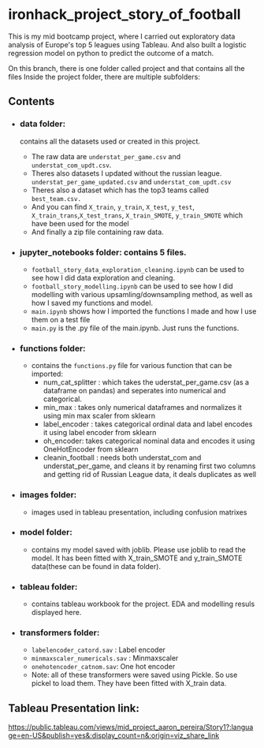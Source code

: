 # ironhack_project_story_of_football
This is my mid bootcamp project, where I carried out exploratory data analysis of Europe's top 5 leagues using Tableau. And also built a logistic regression model on python to predict the outcome of a match. 

On this branch, there is one folder called project and that contains all the files
Inside the project folder, there are multiple subfolders:
   
## Contents 
- ### data folder: 
    contains all the datasets used or created in this project. 
    - The raw data are `understat_per_game.csv` and `understat_com_updt.csv`. 
    - Theres also datasets I updated without the russian league. `understat_per_game_updated.csv` and `understat_com_updt.csv`
    - Theres also a dataset which has the top3 teams called `best_team.csv.`
    - And you can find `X_train`, `y_train`, `X_test`, `y_test`, `X_train_trans`,`X_test_trans`, `X_train_SMOTE`, `y_train_SMOTE` which have been used for the model
    - And finally a zip file containing raw data.


- ### jupyter_notebooks folder: contains 5 files. 
   - `football_story_data_exploration_cleaning.ipynb` can be used to see how I did data exploration and cleaning. 
   - `football_story_modelling.ipynb` can be used to see how I did modelling with various upsamling/downsampling method, as well as how I saved my functions and model. 
   - `main.ipynb` shows how I imported the functions I made and how I use them on a test file
   - `main.py` is the .py file of the main.ipynb. Just runs the functions.


- ### functions folder: 
    - contains the `functions.py` file for various function that can be imported:
       - num_cat_splitter : which takes the uderstat_per_game.csv (as a dataframe on pandas) and seperates into numerical and categorical.
       - min_max : takes only numerical dataframes and normalizes it using min max scaler from sklearn
       - label_encoder : takes categorical ordinal data and label encodes it using label encoder from sklearn
       - oh_encoder: takes categorical nominal data and encodes it using OneHotEncoder from sklearn
       - cleanin_football : needs both understat_com and understat_per_game, and cleans it by renaming first two columns and getting rid of Russian League data, it deals duplicates as well

- ### images folder: 
   - images used in tableau presentation, including confusion matrixes



- ### model folder: 
   - contains my model saved with joblib. Please use joblib to read the model. It has been fitted with X_train_SMOTE and y_train_SMOTE data(these can be found in data folder).

- ### tableau folder: 
   - contains tableau workbook for the project. EDA and modelling resuls displayed here. 

- ### transformers folder: 
   - `labelencoder_catord.sav` : Label encoder 
   - `minmaxscaler_numericals.sav` : Minmaxscaler
   - `onehotencoder_catnom.sav`: One hot encoder 
   - Note: all of these transformers were saved using Pickle. So use pickel to load them. They have been fitted with X_train data. 


## Tableau Presentation link:

https://public.tableau.com/views/mid_project_aaron_pereira/Story1?:language=en-US&publish=yes&:display_count=n&:origin=viz_share_link

